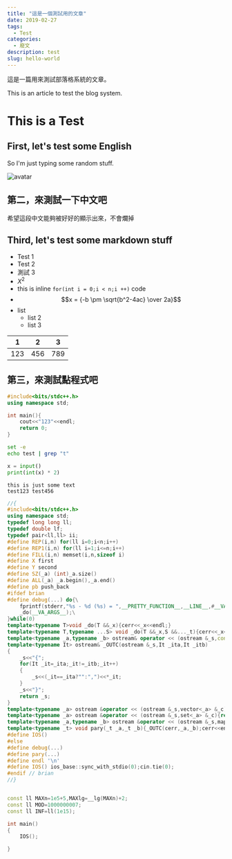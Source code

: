 ```yaml
---
title: "這是一個測試用的文章"
date: 2019-02-27
tags: 
  - Test
categories:
  - 廢文
description: test
slug: hello-world
---
```


這是一篇用來測試部落格系統的文章。

This is an article to test the blog system.

# This is a Test

## First, let's test some English

So I'm just typing some random stuff.

![avatar](https://brian.su/avatar.jpg)

## 第二，來測試一下中文吧

希望這段中文能夠被好好的顯示出來，不會爛掉

## Third, let's test some markdown stuff

- Test 1
- Test 2
- 測試 3
- $X^2$
- this is inline `for(int i = 0;i < n;i ++)` code
- $$x = {-b \pm \sqrt{b^2-4ac} \over 2a}$$
- list
  - list 2
  - list 3

| 1 | 2 | 3 |
|---|---|---|
|123|456|789|

## 第三，來測試點程式吧

``` cpp
#include<bits/stdc++.h>
using namespace std;

int main(){
    cout<<"123"<<endl;
    return 0;
}
```

``` bash
set -e
echo test | grep "t"
```

``` python
x = input()
print(int(x) * 2)
```

``` text
this is just some text
test123 test456
```

``` cpp
//{
#include<bits/stdc++.h>
using namespace std;
typedef long long ll;
typedef double lf;
typedef pair<ll,ll> ii;
#define REP(i,n) for(ll i=0;i<n;i++)
#define REP1(i,n) for(ll i=1;i<=n;i++)
#define FILL(i,n) memset(i,n,sizeof i)
#define X first
#define Y second
#define SZ(_a) (int)_a.size()
#define ALL(_a) _a.begin(),_a.end()
#define pb push_back
#ifdef brian
#define debug(...) do{\
    fprintf(stderr,"%s - %d (%s) = ",__PRETTY_FUNCTION__,__LINE__,#__VA_ARGS__);\
    _do(__VA_ARGS__);\
}while(0)
template<typename T>void _do(T &&_x){cerr<<_x<<endl;}
template<typename T,typename ...S> void _do(T &&_x,S &&..._t){cerr<<_x<<" ,";_do(_t...);}
template<typename _a,typename _b> ostream& operator << (ostream &_s,const pair<_a,_b> &_p){return _s<<"("<<_p.X<<","<<_p.Y<<")";}
template<typename It> ostream& _OUTC(ostream &_s,It _ita,It _itb)
{
    _s<<"{";
    for(It _it=_ita;_it!=_itb;_it++)
    {
        _s<<(_it==_ita?"":",")<<*_it;
    }
    _s<<"}";
    return _s;
}
template<typename _a> ostream &operator << (ostream &_s,vector<_a> &_c){return _OUTC(_s,ALL(_c));}
template<typename _a> ostream &operator << (ostream &_s,set<_a> &_c){return _OUTC(_s,ALL(_c));}
template<typename _a,typename _b> ostream &operator << (ostream &_s,map<_a,_b> &_c){return _OUTC(_s,ALL(_c));}
template<typename _t> void pary(_t _a,_t _b){_OUTC(cerr,_a,_b);cerr<<endl;}
#define IOS()
#else
#define debug(...)
#define pary(...)
#define endl '\n'
#define IOS() ios_base::sync_with_stdio(0);cin.tie(0);
#endif // brian
//}


const ll MAXn=1e5+5,MAXlg=__lg(MAXn)+2;
const ll MOD=1000000007;
const ll INF=ll(1e15);

int main()
{
    IOS();

}
```